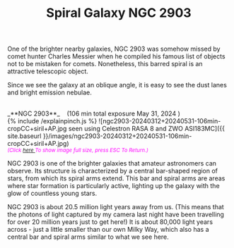 ﻿---
layout: post
title:  Spiral Galaxy NGC 2903
categories: galaxy 
tags: ngc2903
excerpt_separator: <!--endSummary-->
---
  
One of the brighter nearby galaxies, NGC 2903 was somehow missed by comet hunter Charles Messier when he compiled his famous list of objects not to be mistaken for comets.  Nonetheless, this barred spiral is an attractive telescopic object.
  
<!--endSummary-->
Since we see the galaxy at an oblique angle, it is easy to see the dust lanes and bright emission nebulae.
   
<br>
_**NGC 2903**_  &nbsp;&nbsp; (106 min total exposure May 31, 2024 )<br>
{% include /explainpinch.js %}
![ngc2903-20240312+20240531-106min-cropCC+siril+AP.jpg seen using Celestron RASA 8 and ZWO ASI183MC]({{ site.baseurl }}/images/ngc2903-20240312+20240531-106min-cropCC+siril+AP.jpg)
<br>
<i><small><font color = "magenta" > (Click
<a href = "{{ site.baseurl }}/images/ngc2903-20240312+20240531-106min-cropCC+siril+AP.jpg">here </a>
To show image full size, press ESC To Return.)</font></small></i>
<br>

NGC 2903 is one of the brighter galaxies that amateur astronomers can observe. Its structure is characterized by a central bar-shaped region of stars, from which its spiral arms extend. This bar and spiral arms are areas where star formation is particularly active, lighting up the galaxy with the glow of countless young stars.

   
NGC 2903 is about 20.5 million light years away from us. (This means that the photons of light captured by my camera last night have been travelling for over 20 million years just to get here!) 
It is about 80,000 light years across - just a little smaller than our own Milky Way, which also has a central bar and spiral arms similar to what we see here.



